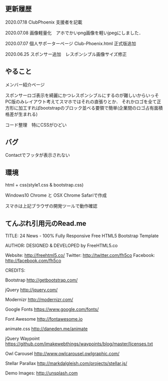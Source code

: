 
## 更新履歴
2020.07.18 ClubPhoenix 支援者を記載

2020.07.08 画像軽量化　アホでかいpng画像を軽いjpegにしました．

2020.07.07 個人サポーターページ Club-Phoenix.html 正式版追加

2020.06.25 スポンサー追加　レスポンシブル画像サイズ修正  

## やること
メンバー紹介ページ

スポンサーロゴ表示を綺麗にかつレスポンシブルにするのが難しいからいっそPC版のみレイアウト考えてスマホではそれの直張りとか．
それかロゴを全て正方形に加工すればbootstrapのブロック並べる要領で簡単(企業間のロゴ占有面積格差が生まれる)

コード整理　特にCSSがひどい

## バグ
Contactでフッタが表示されない

## 環境
html + css(style1.css & bootstrap.css)

Windows10 Chrome と OSX Chrome Safariで作成

スマホは上記ブラウザの開発ツールで動作確認

## てんぷれ引用元のRead.me

TITLE: 
24 News - 100% Fully Responsive Free HTML5 Bootstrap Template

AUTHOR:
DESIGNED & DEVELOPED by FreeHTML5.co

Website: http://freehtml5.co/
Twitter: http://twitter.com/fh5co
Facebook: http://facebook.com/fh5co

CREDITS:

Bootstrap
http://getbootstrap.com/

jQuery
http://jquery.com/

Modernizr
http://modernizr.com/

Google Fonts
https://www.google.com/fonts/

Font Awesome
http://fontawesome.io

animate.css
http://daneden.me/animate

jQuery Waypoint
https://github.com/imakewebthings/waypoints/blog/master/licenses.txt

Owl Carousel
http://www.owlcarousel.owlgraphic.com/

Stellar Parallax
http://markdalgleish.com/projects/stellar.js/

Demo Images:
http://unsplash.com
